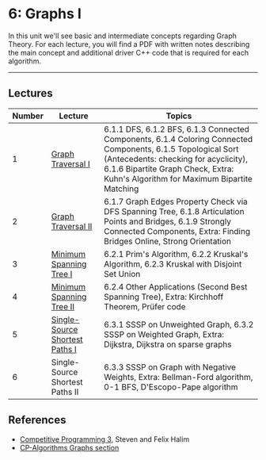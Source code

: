 # 6: Graphs I

In this unit we'll see basic and intermediate concepts regarding Graph Theory. For each lecture, you will find a PDF with written notes describing the main concept and additional driver C++ code that is required for each algorithm.

---

## Lectures

| Number | Lecture | Topics |
| ------ | ------- | ------ |
| 1  | [Graph Traversal I](https://github.com/CPCFI-org/lectures/tree/main/6-Graphs-I/Lecture-1-Graph-Traversal-I)  | 6.1.1 DFS, 6.1.2 BFS, 6.1.3 Connected Components, 6.1.4 Coloring Connected Components, 6.1.5 Topological Sort (Antecedents: checking for acyclicity), 6.1.6 Bipartite Graph Check, Extra: Kuhn's Algorithm for Maximum Bipartite Matching |
| 2  | [Graph Traversal II](https://github.com/CPCFI-org/lectures/tree/main/6-Graphs-I/Lecture-2-Graph-Traversal-II) | 6.1.7 Graph Edges Property Check via DFS Spanning Tree, 6.1.8 Articulation Points and Bridges, 6.1.9 Strongly Connected Components, Extra: Finding Bridges Online, Strong Orientation |
| 3  | [Minimum Spanning Tree I](https://github.com/CPCFI-org/lectures/tree/main/6-Graphs-I/Lecture-3-Minimum-Spanning-Tree-I) | 6.2.1 Prim's Algorithm, 6.2.2 Kruskal's Algorithm, 6.2.3 Kruskal with Disjoint Set Union |
| 4  | [Minimum Spanning Tree II](https://github.com/CPCFI-org/lectures/tree/main/6-Graphs-I/Lecture-4-Minimum-Spanning-Tree-II)  |  6.2.4 Other Applications (Second Best Spanning Tree), Extra: Kirchhoff Theorem, Prüfer code |
| 5  | [Single-Source Shortest Paths I](https://github.com/CPCFI-org/lectures/tree/main/6-Graphs-I/Lecture-5-SSSP-I) | 6.3.1 SSSP on Unweighted Graph, 6.3.2 SSSP on Weighted Graph, Extra: Dijkstra, Dijkstra on sparse graphs  |
| 6  | Single-Source Shortest Paths II | 6.3.3 SSSP on Graph with Negative Weights, Extra: Bellman-Ford algorithm, 0-1 BFS, D'Escopo-Pape algorithm |


## References

- [Competitive Programming 3](https://www.amazon.com/Competitive-Programming-3rd-Steven-Halim/dp/B00FG8MNN8), Steven and Felix Halim
- [CP-Algorithms Graphs section](https://cp-algorithms.com/)
